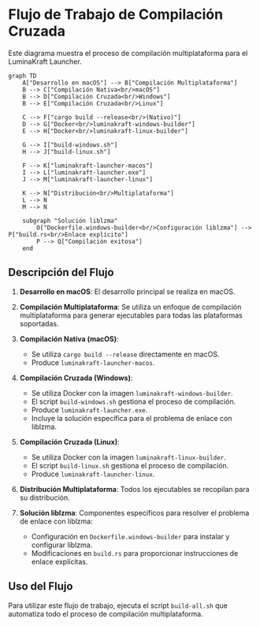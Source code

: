 # Flujo de Trabajo de Compilación Cruzada

Este diagrama muestra el proceso de compilación multiplataforma para el LuminaKraft Launcher.

```mermaid
graph TD
    A["Desarrollo en macOS"] --> B["Compilación Multiplataforma"]
    B --> C["Compilación Nativa<br/>macOS"]
    B --> D["Compilación Cruzada<br/>Windows"]
    B --> E["Compilación Cruzada<br/>Linux"]
    
    C --> F["cargo build --release<br/>(Nativo)"]
    D --> G["Docker<br/>luminakraft-windows-builder"]
    E --> H["Docker<br/>luminakraft-linux-builder"]
    
    G --> I["build-windows.sh"]
    H --> J["build-linux.sh"]
    
    F --> K["luminakraft-launcher-macos"]
    I --> L["luminakraft-launcher.exe"]
    J --> M["luminakraft-launcher-linux"]
    
    K --> N["Distribución<br/>Multiplataforma"]
    L --> N
    M --> N
    
    subgraph "Solución liblzma"
        O["Dockerfile.windows-builder<br/>Configuración liblzma"] --> P["build.rs<br/>Enlace explícito"]
        P --> Q["Compilación exitosa"]
    end
```

## Descripción del Flujo

1. **Desarrollo en macOS**: El desarrollo principal se realiza en macOS.

2. **Compilación Multiplataforma**: Se utiliza un enfoque de compilación multiplataforma para generar ejecutables para todas las plataformas soportadas.

3. **Compilación Nativa (macOS)**: 
   - Se utiliza `cargo build --release` directamente en macOS.
   - Produce `luminakraft-launcher-macos`.

4. **Compilación Cruzada (Windows)**:
   - Se utiliza Docker con la imagen `luminakraft-windows-builder`.
   - El script `build-windows.sh` gestiona el proceso de compilación.
   - Produce `luminakraft-launcher.exe`.
   - Incluye la solución específica para el problema de enlace con liblzma.

5. **Compilación Cruzada (Linux)**:
   - Se utiliza Docker con la imagen `luminakraft-linux-builder`.
   - El script `build-linux.sh` gestiona el proceso de compilación.
   - Produce `luminakraft-launcher-linux`.

6. **Distribución Multiplataforma**: Todos los ejecutables se recopilan para su distribución.

7. **Solución liblzma**: Componentes específicos para resolver el problema de enlace con liblzma:
   - Configuración en `Dockerfile.windows-builder` para instalar y configurar liblzma.
   - Modificaciones en `build.rs` para proporcionar instrucciones de enlace explícitas.

## Uso del Flujo

Para utilizar este flujo de trabajo, ejecuta el script `build-all.sh` que automatiza todo el proceso de compilación multiplataforma. 